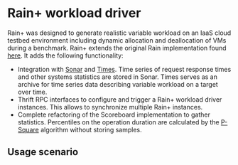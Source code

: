 Rain+ workload driver
=====================

Rain+ was designed to generate realistic variable workload on an IaaS cloud testbed environment including dynamic allocation and deallocation of VMs during a benchmark. Rain+ extends the original Rain implementation found [here](https://github.com/yungsters/rain-workload-toolkit). It adds the following functionality: 

* Integration with [Sonar](https://github.com/jacksonicson/sonar) and [Times](https://github.com/jacksonicson/times). Time series of request response times and other systems statistics are stored in Sonar. Times serves as an archive for time series data describing variable workload on a target over time. 
* Thrift RPC interfaces to configure and trigger a Rain+ workload driver instances. This allows to synchronize multiple Rain+ instances. 
* Complete refactoring of the Scoreboard implementation to gather statistics. Percentiles on the operation duration are calculated by the [P-Square](https://github.com/jacksonicson/psquared) algorithm without storing samples. 


## Usage scenario






